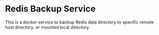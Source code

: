 # Redis Backup Service

This is a docker service to backup Redis data directory to specific remote host directory, or mounted local directory.

